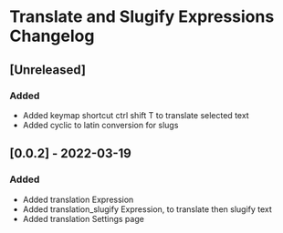 <!-- Keep a Changelog guide -> https://keepachangelog.com -->

# Translate and Slugify Expressions Changelog

## [Unreleased]

### Added

- Added keymap shortcut ctrl shift T to translate selected text
- Added cyclic to latin conversion for slugs

## [0.0.2] - 2022-03-19

### Added

- Added translation Expression
- Added translation_slugify Expression, to translate then slugify text
- Added translation Settings page
